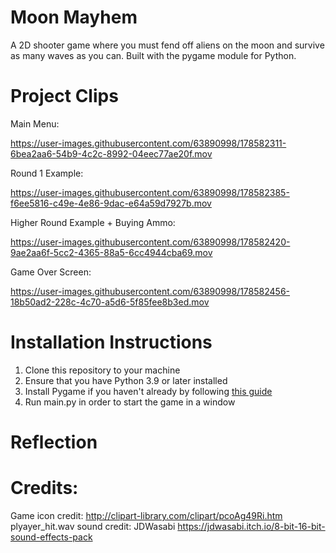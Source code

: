 # Moon Mayhem
A 2D shooter game where you must fend off aliens on the moon and survive as many waves as you can. Built with the pygame module for Python.
# Project Clips
Main Menu:


https://user-images.githubusercontent.com/63890998/178582311-6bea2aa6-54b9-4c2c-8992-04eec77ae20f.mov


Round 1 Example:


https://user-images.githubusercontent.com/63890998/178582385-f6ee5816-c49e-4e86-9dac-e64a59d7927b.mov


Higher Round Example + Buying Ammo:


https://user-images.githubusercontent.com/63890998/178582420-9ae2aa6f-5cc2-4365-88a5-6cc4944cba69.mov


Game Over Screen:


https://user-images.githubusercontent.com/63890998/178582456-18b50ad2-228c-4c70-a5d6-5f85fee8b3ed.mov


# Installation Instructions
1. Clone this repository to your machine
2. Ensure that you have Python 3.9 or later installed
3. Install Pygame if you haven't already by following [this guide](https://www.pygame.org/wiki/GettingStarted)
4. Run main.py in order to start the game in a window
# Reflection

# Credits:
Game icon credit: http://clipart-library.com/clipart/pcoAg49Ri.htm
plyayer_hit.wav sound credit: JDWasabi https://jdwasabi.itch.io/8-bit-16-bit-sound-effects-pack
